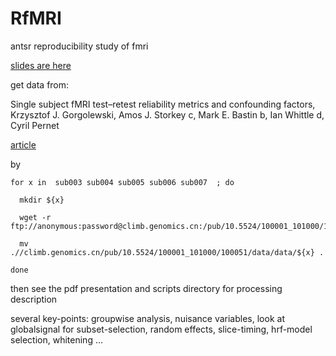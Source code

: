 RfMRI
=====

antsr reproducibility study of fmri

[slides are here](https://github.com/stnava/RfMRI/raw/gh-pages/rfmri.pdf?raw)

get data from:

Single subject fMRI test–retest reliability metrics and confounding factors,
Krzysztof J. Gorgolewski, Amos J. Storkey c, Mark E. Bastin b, Ian Whittle d, Cyril Pernet

[article](http://www.gigasciencejournal.com/content/2/1/6)

by 

```
for x in  sub003 sub004 sub005 sub006 sub007  ; do 

  mkdir ${x}

  wget -r ftp://anonymous:password@climb.genomics.cn:/pub/10.5524/100001_101000/100051/data/data/${x}/*

  mv .//climb.genomics.cn/pub/10.5524/100001_101000/100051/data/data/${x} . 

done
```



then see the pdf presentation and scripts directory for processing description


several key-points:  groupwise analysis, nuisance variables, look at globalsignal for subset-selection, random effects, slice-timing, hrf-model selection, whitening ...

